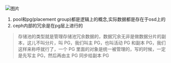 ![图片](D:\markdown\ceph\ceph.assets\640.webp)

1. pool和pg(placement group)都是逻辑上的概念,实际数据都是存在于osd上的
2. ceph内部的冗余是在pg层上进行的

> 存储池的类型就是管理存储池冗余数据的，数据冗余无非是做数据分片的副本，这儿不叫分片，叫 PG，我们叫主 PG，也叫活动 PG 和副本 PG，我们这样来称呼就行了，一个 PG 里面的对象是统一被管理的，写的时候，一定是先写主 PG，然后再由主 PG 同步给副本 PG

